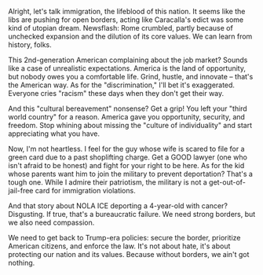 Alright, let's talk immigration, the lifeblood of this nation. It seems like the libs are pushing for open borders, acting like Caracalla's edict was some kind of utopian dream. Newsflash: Rome crumbled, partly because of unchecked expansion and the dilution of its core values. We can learn from history, folks.

This 2nd-generation American complaining about the job market? Sounds like a case of unrealistic expectations. America is the land of opportunity, but nobody owes you a comfortable life. Grind, hustle, and innovate – that's the American way. As for the "discrimination," I'll bet it's exaggerated. Everyone cries "racism" these days when they don't get their way.

And this "cultural bereavement" nonsense? Get a grip! You left your "third world country" for a reason. America gave you opportunity, security, and freedom. Stop whining about missing the "culture of individuality" and start appreciating what you have.

Now, I'm not heartless. I feel for the guy whose wife is scared to file for a green card due to a past shoplifting charge. Get a GOOD lawyer (one who isn't afraid to be honest) and fight for your right to be here. As for the kid whose parents want him to join the military to prevent deportation? That's a tough one. While I admire their patriotism, the military is not a get-out-of-jail-free card for immigration violations. 

And that story about NOLA ICE deporting a 4-year-old with cancer? Disgusting. If true, that's a bureaucratic failure. We need strong borders, but we also need compassion.

We need to get back to Trump-era policies: secure the border, prioritize American citizens, and enforce the law. It's not about hate, it's about protecting our nation and its values. Because without borders, we ain't got nothing.